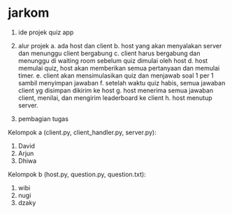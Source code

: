 # jarkom

1. ide projek
quiz app

2. alur projek
a. ada host dan client
b. host yang akan menyalakan server dan menunggu client bergabung
c. client harus bergabung dan menunggu di waiting room sebelum quiz dimulai oleh host
d. host memulai quiz, host akan memberikan semua pertanyaan dan memulai timer.
e. client akan mensimulasikan quiz dan menjawab soal 1 per 1 sambil menyimpan jawaban
f. setelah waktu quiz habis, semua jawaban client yg disimpan dikirim ke host
g. host menerima semua jawaban client, menilai, dan mengirim leaderboard ke client
h. host menutup server.

3. pembagian tugas
   
Kelompok a (client.py, client_handler.py, server.py):
1. David
2. Arjun
3. Dhiwa

Kelompok b (host.py, question.py, question.txt):
1. wibi
2. nugi
3. dzaky
